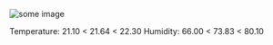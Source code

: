 ![some image](https://hehehwang.github.io/gardener/img/2023-11-07.jpg)
                 
Temperature: 21.10 < 21.64 < 22.30
Humidity: 66.00 < 73.83 < 80.10